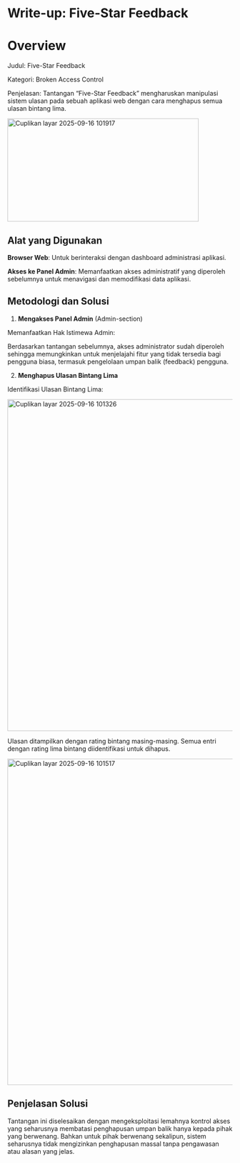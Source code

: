 # Write-up: Five-Star Feedback

# Overview

Judul: Five-Star Feedback

Kategori: Broken Access Control

Penjelasan: Tantangan “Five-Star Feedback” mengharuskan manipulasi sistem ulasan pada sebuah aplikasi web dengan cara menghapus semua ulasan bintang lima.

<img width="428" height="231" alt="Cuplikan layar 2025-09-16 101917" src="https://github.com/user-attachments/assets/f0b89b04-5296-42f1-90fa-84fd44447f15" />

## Alat yang Digunakan

**Browser Web**: Untuk berinteraksi dengan dashboard administrasi aplikasi.

**Akses ke Panel Admin**: Memanfaatkan akses administratif yang diperoleh sebelumnya untuk menavigasi dan memodifikasi data aplikasi.

## Metodologi dan Solusi

1. **Mengakses Panel Admin** (Admin-section)

Memanfaatkan Hak Istimewa Admin:

Berdasarkan tantangan sebelumnya, akses administrator sudah diperoleh sehingga memungkinkan untuk menjelajahi fitur yang tidak tersedia bagi pengguna biasa, termasuk pengelolaan umpan balik (feedback) pengguna.

2. **Menghapus Ulasan Bintang Lima**

Identifikasi Ulasan Bintang Lima:

<img width="745" height="743" alt="Cuplikan layar 2025-09-16 101326" src="https://github.com/user-attachments/assets/a02c34a5-d2ab-405f-b30b-83f3b38b2865" />

Ulasan ditampilkan dengan rating bintang masing-masing. Semua entri dengan rating lima bintang diidentifikasi untuk dihapus.

<img width="741" height="731" alt="Cuplikan layar 2025-09-16 101517" src="https://github.com/user-attachments/assets/3d9a87ff-e615-4829-86cf-25b626d8f95f" />

## Penjelasan Solusi

Tantangan ini diselesaikan dengan mengeksploitasi lemahnya kontrol akses yang seharusnya membatasi penghapusan umpan balik hanya kepada pihak yang berwenang. Bahkan untuk pihak berwenang sekalipun, sistem seharusnya tidak mengizinkan penghapusan massal tanpa pengawasan atau alasan yang jelas.
